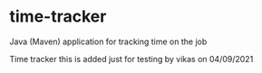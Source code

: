 # time-tracker
Java (Maven) application for tracking time on the job

Time tracker
this is added just for testing by vikas on 04/09/2021
